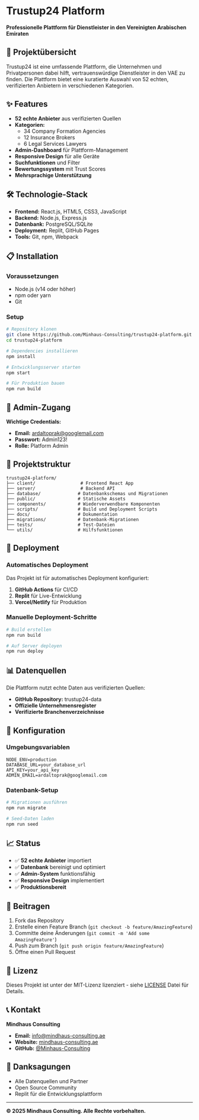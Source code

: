 # Trustup24 Platform

**Professionelle Plattform für Dienstleister in den Vereinigten Arabischen Emiraten**

## 🚀 Projektübersicht

Trustup24 ist eine umfassende Plattform, die Unternehmen und Privatpersonen dabei hilft, vertrauenswürdige Dienstleister in den VAE zu finden. Die Plattform bietet eine kuratierte Auswahl von 52 echten, verifizierten Anbietern in verschiedenen Kategorien.

## ✨ Features

- **52 echte Anbieter** aus verifizierten Quellen
- **Kategorien:**
  - 34 Company Formation Agencies
  - 12 Insurance Brokers  
  - 6 Legal Services Lawyers
- **Admin-Dashboard** für Plattform-Management
- **Responsive Design** für alle Geräte
- **Suchfunktionen** und Filter
- **Bewertungssystem** mit Trust Scores
- **Mehrsprachige Unterstützung**

## 🛠 Technologie-Stack

- **Frontend:** React.js, HTML5, CSS3, JavaScript
- **Backend:** Node.js, Express.js
- **Datenbank:** PostgreSQL/SQLite
- **Deployment:** Replit, GitHub Pages
- **Tools:** Git, npm, Webpack

## 📋 Installation

### Voraussetzungen
- Node.js (v14 oder höher)
- npm oder yarn
- Git

### Setup
```bash
# Repository klonen
git clone https://github.com/Minhaus-Consulting/trustup24-platform.git
cd trustup24-platform

# Dependencies installieren
npm install

# Entwicklungsserver starten
npm start

# Für Produktion bauen
npm run build
```

## 🔐 Admin-Zugang

**Wichtige Credentials:**
- **Email:** ardaltoprak@googlemail.com
- **Passwort:** Admin123!
- **Rolle:** Platform Admin

## 📁 Projektstruktur

```
trustup24-platform/
├── client/                 # Frontend React App
├── server/                 # Backend API
├── database/              # Datenbankschemas und Migrationen
├── public/                # Statische Assets
├── components/            # Wiederverwendbare Komponenten
├── scripts/               # Build und Deployment Scripts
├── docs/                  # Dokumentation
├── migrations/            # Datenbank-Migrationen
├── tests/                 # Test-Dateien
└── utils/                 # Hilfsfunktionen
```

## 🚀 Deployment

### Automatisches Deployment
Das Projekt ist für automatisches Deployment konfiguriert:

1. **GitHub Actions** für CI/CD
2. **Replit** für Live-Entwicklung
3. **Vercel/Netlify** für Produktion

### Manuelle Deployment-Schritte
```bash
# Build erstellen
npm run build

# Auf Server deployen
npm run deploy
```

## 📊 Datenquellen

Die Plattform nutzt echte Daten aus verifizierten Quellen:
- **GitHub Repository:** trustup24-data
- **Offizielle Unternehmensregister**
- **Verifizierte Branchenverzeichnisse**

## 🔧 Konfiguration

### Umgebungsvariablen
```env
NODE_ENV=production
DATABASE_URL=your_database_url
API_KEY=your_api_key
ADMIN_EMAIL=ardaltoprak@googlemail.com
```

### Datenbank-Setup
```bash
# Migrationen ausführen
npm run migrate

# Seed-Daten laden
npm run seed
```

## 📈 Status

- ✅ **52 echte Anbieter** importiert
- ✅ **Datenbank** bereinigt und optimiert
- ✅ **Admin-System** funktionsfähig
- ✅ **Responsive Design** implementiert
- ✅ **Produktionsbereit**

## 🤝 Beitragen

1. Fork das Repository
2. Erstelle einen Feature Branch (`git checkout -b feature/AmazingFeature`)
3. Committe deine Änderungen (`git commit -m 'Add some AmazingFeature'`)
4. Push zum Branch (`git push origin feature/AmazingFeature`)
5. Öffne einen Pull Request

## 📝 Lizenz

Dieses Projekt ist unter der MIT-Lizenz lizenziert - siehe [LICENSE](LICENSE) Datei für Details.

## 📞 Kontakt

**Mindhaus Consulting**
- **Email:** info@mindhaus-consulting.ae
- **Website:** [mindhaus-consulting.ae](https://mindhaus-consulting.ae)
- **GitHub:** [@Minhaus-Consulting](https://github.com/Minhaus-Consulting)

## 🙏 Danksagungen

- Alle Datenquellen und Partner
- Open Source Community
- Replit für die Entwicklungsplattform

---

**© 2025 Mindhaus Consulting. Alle Rechte vorbehalten.**
